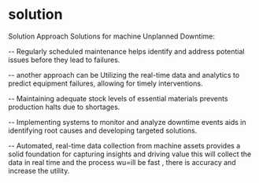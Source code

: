 # solution 

Solution Approach 
Solutions for machine Unplanned Downtime:

-- Regularly scheduled maintenance helps identify and address potential issues before they lead to failures.

-- another approach can be Utilizing the real-time data and analytics to predict equipment failures, allowing for timely interventions.

-- Maintaining adequate stock levels of essential materials prevents production halts due to shortages.

-- Implementing systems to monitor and analyze downtime events aids in identifying root causes and developing targeted solutions.

-- Automated, real-time data collection from machine assets provides a solid foundation for capturing insights and driving value this will collect the data in real time
and the process wu=ill be fast , there is accuracy and increase the utility.


